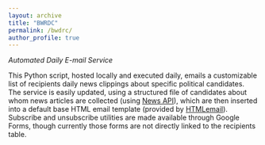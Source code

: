 ```yaml
---
layout: archive
title: "BWRDC"
permalink: /bwdrc/
author_profile: true
---
```


*Automated Daily E-mail Service*

This Python script, hosted locally and executed daily, emails a customizable list of recipients daily news clippings about specific political candidates. The service is easily updated, using a structured file of candidates about whom news articles are collected (using <a target="_blank" href="http://newsapi.org/">News API</a>), which are then inserted into a default base HTML email template (provided by <a target="_blank" href="https://htmlemail.io/">HTMLemail</a>). Subscribe and unsubscribe utilities are made available through Google Forms, though currently those forms are not directly linked to the recipients table.
